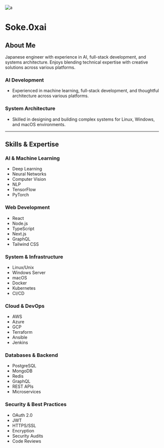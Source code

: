 ![a](https://github.com/user-attachments/assets/923a96c8-b7de-4199-a288-8d6aa8b975de)

# Soke.0xai

## About Me

Japanese engineer with experience in AI, full-stack development, and systems architecture. Enjoys blending technical expertise with creative solutions across various platforms.

### AI Development

- Experienced in machine learning, full-stack development, and thoughtful architecture across various platforms.

### System Architecture

- Skilled in designing and building complex systems for Linux, Windows, and macOS environments.

---

## Skills & Expertise

### AI & Machine Learning

- Deep Learning
- Neural Networks
- Computer Vision
- NLP
- TensorFlow
- PyTorch

### Web Development

- React
- Node.js
- TypeScript
- Next.js
- GraphQL
- Tailwind CSS

### System & Infrastructure

- Linux/Unix
- Windows Server
- macOS
- Docker
- Kubernetes
- CI/CD

### Cloud & DevOps

- AWS
- Azure
- GCP
- Terraform
- Ansible
- Jenkins

### Databases & Backend

- PostgreSQL
- MongoDB
- Redis
- GraphQL
- REST APIs
- Microservices

### Security & Best Practices

- OAuth 2.0
- JWT
- HTTPS/SSL
- Encryption
- Security Audits
- Code Reviews
